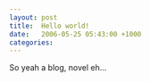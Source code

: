 ```yaml
---
layout: post
title:  Hello world!
date:   2006-05-25 05:43:00 +1000
categories:
---
```


So yeah a blog, novel eh...

